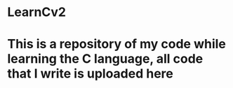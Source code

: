 # LearnCv2
# This is a repository of my code while learning the C language, all code that I write is uploaded here
